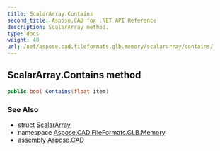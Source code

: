 ```yaml
---
title: ScalarArray.Contains
second_title: Aspose.CAD for .NET API Reference
description: ScalarArray method. 
type: docs
weight: 40
url: /net/aspose.cad.fileformats.glb.memory/scalararray/contains/
---
```

## ScalarArray.Contains method

```csharp
public bool Contains(float item)
```

### See Also

* struct [ScalarArray](../)
* namespace [Aspose.CAD.FileFormats.GLB.Memory](../../../aspose.cad.fileformats.glb.memory/)
* assembly [Aspose.CAD](../../../)


